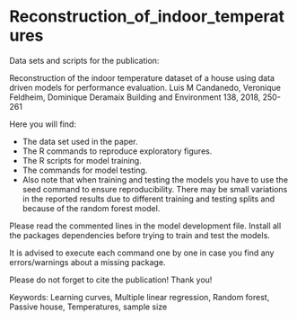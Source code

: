 # Reconstruction_of_indoor_temperatures
Data sets and scripts for the publication:

Reconstruction of the indoor temperature dataset of a house using data driven models for performance evaluation.
Luis M Candanedo, Veronique Feldheim, Dominique Deramaix
Building and Environment 138, 2018, 250-261

Here you will find:

* The data set used in the paper.
* The R commands to reproduce exploratory figures.
* The R scripts for model training.
* The commands for model testing.
* Also note that when training and testing the models you have to use the seed command to ensure reproducibility. There may be small variations in the reported results due to different training and testing splits and because of the random forest model.

Please read the commented lines in the model development file. Install all the packages dependencies before trying to train and test the models.

It is advised to execute each command one by one in case you find any errors/warnings about a missing package.

Please do not forget to cite the publication! Thank you!

Keywords: Learning curves, Multiple linear regression, Random forest, Passive house, Temperatures, sample size
